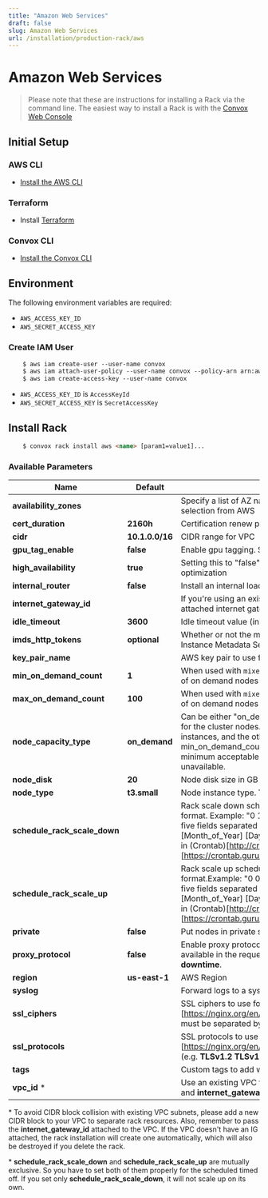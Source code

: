 ```yaml
---
title: "Amazon Web Services"
draft: false
slug: Amazon Web Services
url: /installation/production-rack/aws
---
```

# Amazon Web Services
> Please note that these are instructions for installing a Rack via the command line. The easiest way to install a Rack is with the [Convox Web Console](https://console.convox.com)

## Initial Setup

### AWS CLI

- [Install the AWS CLI](https://docs.aws.amazon.com/cli/latest/userguide/cli-chap-install.html)

### Terraform

- Install [Terraform](https://learn.hashicorp.com/terraform/getting-started/install.html)

### Convox CLI

- [Install the Convox CLI](/installation/cli)

## Environment

The following environment variables are required:

- `AWS_ACCESS_KEY_ID`
- `AWS_SECRET_ACCESS_KEY`

### Create IAM User
```html
    $ aws iam create-user --user-name convox
    $ aws iam attach-user-policy --user-name convox --policy-arn arn:aws:iam::aws:policy/AdministratorAccess
    $ aws iam create-access-key --user-name convox
```
- `AWS_ACCESS_KEY_ID` is `AccessKeyId`
- `AWS_SECRET_ACCESS_KEY` is `SecretAccessKey`

## Install Rack
```html
    $ convox rack install aws <name> [param1=value1]...
```
### Available Parameters

| Name                     | Default                | Description                                                                                                    |
| -------------------------|------------------------|----------------------------------------------------------------------------------------------------------------|
| **availability_zones**   |                        | Specify a list of AZ names (minimum 3) to override the random automatic selection from AWS                     |
| **cert_duration**        | **2160h**              | Certification renew period                                                                                     | 
| **cidr**                 | **10.1.0.0/16**        | CIDR range for VPC                                                                                             |
| **gpu_tag_enable**       | **false**              | Enable gpu tagging. Some aws region doesn't support gpu tagging  |
| **high_availability**    | **true**               | Setting this to "false" will create a cluster with less reduntant resources for cost optimization              |
| **internal_router**  |     **false**        | Install an internal loadbalancer within the vpc |
| **internet_gateway_id**  |                        | If you're using an existing vpc for your rack, use this field to pass the id of the attached internet gateway  |
| **idle_timeout**         | **3600**               | Idle timeout value (in seconds) for the Rack Load Balancer                                                     |
| **imds_http_tokens**         | **optional**               | Whether or not the metadata service requires session tokens, also referred to as Instance Metadata Service Version 2 (IMDSv2). Can be optional or required                                                     |
| **key_pair_name**        |                        | AWS key pair to use for ssh|
| **min_on_demand_count**  | **1**                  | When used with `mixed` node capacity type, can set the minimum required number of on demand nodes              |
| **max_on_demand_count**  | **100**                | When used with `mixed` node capacity type, can set the maximum required number of on demand nodes              |
| **node_capacity_type**   | **on_demand**          | Can be either "on_demand", "spot" or "mixed". Spot will use AWS spot instances for the cluster nodes.  Mixed will create one node group with on demand instances, and the other 2 with spot instances.  Use mixed with the min_on_demand_count and max_on_demand_count parameters to control the minimum acceptable service availability should all spot instances become unavailable.  |
| **node_disk**            | **20**                 | Node disk size in GB                                                                                           |
| **node_type**            | **t3.small**           | Node instance type. You can also pass a comma separated list of instance types                                 |
| **schedule_rack_scale_down**   |                        | Rack scale down schedule is specified by the user following the Unix cron syntax format. Example: "0 18 * * 5". The supported cron expression format consists of five fields separated by white spaces: [Minute] [Hour] [Day_of_Month] [Month_of_Year] [Day_of_Week]. More details on the CRON format can be found in (Crontab)[http://crontab.org/] and (examples)[https://crontab.guru/examples.html]. The time is calculated in **UTC**. |
| **schedule_rack_scale_up**    |                        | Rack scale up schedule is specified by the user following the Unix cron syntax format.Example: "0 0 * * 0". The supported cron expression format consists of five fields separated by white spaces: [Minute] [Hour] [Day_of_Month] [Month_of_Year] [Day_of_Week]. More details on the CRON format can be found in (Crontab)[http://crontab.org/] and (examples)[https://crontab.guru/examples.html]. The time is calculated in **UTC**. |
| **private**              | **false**               | Put nodes in private subnets behind NAT gateways                                                               |
| **proxy_protocol**       | **false**               | Enable proxy protocol. With this parameter set, the client source ip will be available in the request header `x-forwarded-for` key. **Requires 5 - 10 minutes downtime**.          |
| **region**               | **us-east-1**          | AWS Region                                                                                                     |
| **syslog**               |                        | Forward logs to a syslog endpoint (e.g. **tcp+tls://example.org:1234**)                                        |
| **ssl_ciphers**          |                        | SSL ciphers to use for (nginx)[https://nginx.org/en/docs/http/ngx_http_ssl_module.html#ssl_ciphers]. They must be separated by colon.|
| **ssl_protocols**        |                        | SSL protocols to use for (nginx)[https://nginx.org/en/docs/http/ngx_http_proxy_module.html#proxy_ssl_protocols] (e.g. **TLSv1.2 TLSv1.3**). They must be separated by spaces.|
| **tags**                 |                        | Custom tags to add with AWS resources (e.g. **key1=val1,key2=val2**)|
| **vpc_id** *             |                        | Use an existing VPC for cluster creation. Make sure to also pass the **cidr** block and **internet_gateway_id**|

\* To avoid CIDR block collision with existing VPC subnets, please add a new CIDR block to your VPC to separate rack resources. Also, remember to pass the **internet_gateway_id** attached to the VPC. If the VPC doesn't have an IG attached, the rack installation will create one automatically, which will also be destroyed if you delete the rack.

\* **schedule_rack_scale_down** and **schedule_rack_scale_up** are mutually exclusive. So you have to set both of them properly for the scheduled timed off. If you set only **schedule_rack_scale_down**, it will not scale up on its own.

